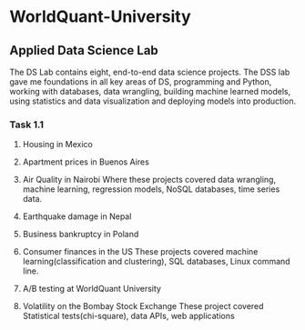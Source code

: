 # WorldQuant-University

## Applied Data Science Lab
 
The DS Lab contains eight, end-to-end data science projects. The DSS lab gave me foundations in all key areas of DS, programming and Python, working with databases, data wrangling, building machine learned models, using statistics and data visualization and deploying models into production.

### Task 1.1

1. Housing in Mexico
2. Apartment prices in Buenos Aires
3. Air Quality in Nairobi
Where these projects covered data wrangling, machine learning, regression models, NoSQL databases, time series data.

5. Earthquake damage in Nepal
6. Business bankruptcy in Poland
7. Consumer finances in the US
These projects covered machine learning(classification and clustering), SQL databases, Linux command line.

9. A/B testing at WorldQuant University
10. Volatility on the Bombay Stock Exchange
These project covered Statistical tests(chi-square), data APIs, web applications
